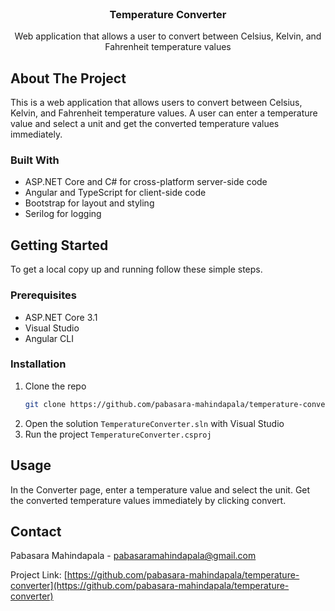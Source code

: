 <br />
<p align="center">
  <h3 align="center">Temperature Converter</h3>

  <p align="center">
    Web application that allows a user to convert between Celsius, Kelvin, and Fahrenheit temperature values
    <br />
    </p>
</p>

<!-- ABOUT THE PROJECT -->
## About The Project


This is a web application that allows users to convert between Celsius, Kelvin, and Fahrenheit temperature values. A user can enter a temperature value and select a unit and get the converted temperature values immediately.


### Built With

* ASP.NET Core and C# for cross-platform server-side code
* Angular and TypeScript for client-side code
* Bootstrap for layout and styling
* Serilog for logging



<!-- GETTING STARTED -->
## Getting Started

To get a local copy up and running follow these simple steps.

### Prerequisites

*  ASP.NET Core 3.1
*  Visual Studio
*  Angular CLI

### Installation

1. Clone the repo
   ```sh
   git clone https://github.com/pabasara-mahindapala/temperature-converter.git
   ```
2. Open the solution `TemperatureConverter.sln` with Visual Studio
3. Run the project `TemperatureConverter.csproj`


<!-- USAGE EXAMPLES -->
## Usage

In the Converter page, enter a temperature value and select the unit. Get the converted temperature values immediately by clicking convert.


<!-- CONTACT -->
## Contact

Pabasara Mahindapala - pabasaramahindapala@gmail.com

Project Link: [https://github.com/pabasara-mahindapala/temperature-converter](https://github.com/pabasara-mahindapala/temperature-converter)
